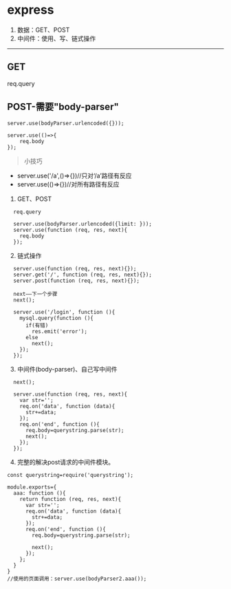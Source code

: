 # express
1. 数据：GET、POST
2. 中间件：使用、写、链式操作

---
## GET
req.query
## POST-需要"body-parser"
```
server.use(bodyParser.urlencoded({}));

server.use(()=>{
    req.body
});
```


> 小技巧
- server.use('/a',()=>{})//只对‘/a’路径有反应
- server.use(()=>{})//对所有路径有反应

1. GET、POST
```
  req.query
  
  server.use(bodyParser.urlencoded({limit: }));
  server.use(function (req, res, next){
    req.body
  });
```
2. 链式操作
```
  server.use(function (req, res, next){});
  server.get('/', function (req, res, next){});
  server.post(function (req, res, next){});

  next――下一个步骤
  next();

  server.use('/login', function (){
    mysql.query(function (){
      if(有错)
        res.emit('error');
      else
        next();
    });
  });
```
3. 中间件(body-parser)、自己写中间件
```
  next();

  server.use(function (req, res, next){
    var str='';
    req.on('data', function (data){
      str+=data;
    });
    req.on('end', function (){
      req.body=querystring.parse(str);
      next();
    });
  });
  ```
4. 完整的解决post请求的中间件模块。
```
const querystring=require('querystring');

module.exports={
  aaa: function (){
    return function (req, res, next){
      var str='';
      req.on('data', function (data){
        str+=data;
      });
      req.on('end', function (){
        req.body=querystring.parse(str);

        next();
      });
    };
  }
}
//使用的页面调用：server.use(bodyParser2.aaa());
```